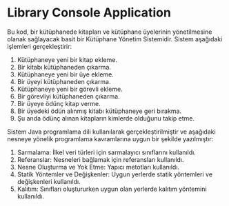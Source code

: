# Library Console Application
 Bu kod, bir kütüphanede kitapları ve kütüphane üyelerinin yönetilmesine olanak sağlayacak 
basit bir Kütüphane Yönetim Sistemidir. Sistem aşağıdaki işlemleri gerçekleştirir: 
1. Kütüphaneye yeni bir kitap ekleme. 
2. Bir kitabı kütüphaneden çıkarma. 
3. Kütüphaneye yeni bir üye ekleme. 
4. Bir üyeyi kütüphaneden çıkarma. 
5. Kütüphaneye yeni bir görevli ekleme. 
6. Bir görevliyi kütüphaneden çıkarma. 
7. Bir üyeye ödünç kitap verme. 
8. Bir üyedeki ödün alınmış kitabı kütüphaneye geri bırakma. 
9. Şu anda ödünç alınan kitapların kimlerde olduğunu takip etme.
   
Sistem Java programlama dili kullanılarak gerçekleştirilmiştir ve aşağıdaki nesneye yönelik programlama kavramlarına uygun bir şekilde yazılmıştır: 
1. Sarmalama: İlkel veri türleri için sarmalayıcı sınıflarını kullanıldı. 
2. Referanslar: Nesneleri bağlamak için referansları kullanıldı. 
3. Nesne Oluşturma ve Yok Etme: Yapıcı metotları kullanıldı.  
4. Statik Yöntemler ve Değişkenler: Uygun yerlerde statik yöntemleri ve değişkenleri kullanıldı. 
5. Kalıtım: Sınıfları oluştururken uygun olan yerlerde kalıtım yöntemini kullanıldı. 
